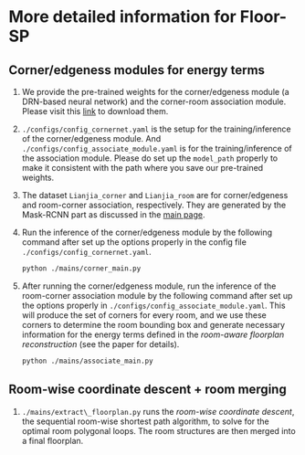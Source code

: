 # More detailed information for Floor-SP


## Corner/edgeness modules for energy terms

1. We provide the pre-trained weights for the corner/edgeness module (a DRN-based neural network) and the corner-room association module. Please visit this [link](https://drive.google.com/open?id=1Rb37cQd4gey2gYWvKL94VYBuRPFqJRVX) to download them.

2. `./configs/config_cornernet.yaml` is the setup for the training/inference of the corner/edgeness module. And `./configs/config_associate_module.yaml` is for the training/inference of the association module. Please do set up the `model_path` properly to make it consistent with the path where you save our pre-trained weights.

3. The dataset `Lianjia_corner` and `Lianjia_room` are for corner/edgeness and room-corner association, respectively. They are generated by the Mask-RCNN part as discussed in the [main page](https://github.com/woodfrog/Lianjia-inverse-cad).

4. Run the inference of the corner/edgeness module by the following command after set up the options properly in the config file `./configs/config_cornernet.yaml`. 

    ```bash
    python ./mains/corner_main.py
    ```

5. After running the corner/edgeness module, run the inference of the room-corner association module by the following command after set up the options properly in `./configs/config_associate_module.yaml`. This will produce the set of corners for every room, and we use these corners to determine the room bounding box and generate necessary information for the energy terms defined in the *room-aware floorplan reconstruction* (see the paper for details).  

    ```bash
    python ./mains/associate_main.py
    ```

## Room-wise coordinate descent + room merging

1. `./mains/extract\_floorplan.py` runs the *room-wise coordinate descent*, the sequential room-wise shortest path algorithm, to solve for the optimal room polygonal loops. The room structures are then merged into a final floorplan.

